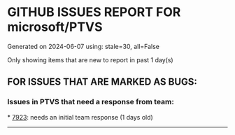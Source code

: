 
# GITHUB ISSUES REPORT FOR microsoft/PTVS


Generated on 2024-06-07 using: stale=30, all=False


Only showing items that are new to report in past 1 day(s)


## FOR ISSUES THAT ARE MARKED AS BUGS:


### Issues in PTVS that need a response from team:


\* [7923](https://github.com/microsoft/PTVS/issues/7923 "Anaconda displays incorrectly in environment list."): needs an initial team response (1 days old)

---

